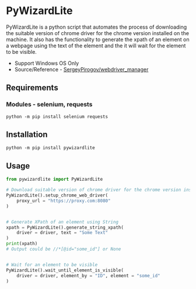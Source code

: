 # PyWizardLite
PyWizardLite is a python script that automates the process of downloading the suitable version of
chrome driver for the chrome version installed on the machine. It also has the functionality
to generate the xpath of an element on a webpage using the text of the element and the it
will wait for the element to be visible.

* Support Windows OS Only
* Source/Reference - [SergeyPirogov/webdriver_manager](https://github.com/SergeyPirogov/webdriver_manager/)

## Requirements
### Modules - selenium, requests
```
python -m pip install selenium requests
```

## Installation
```python -m pip install pywizardlite```

## Usage
```python
from pywizardlite import PyWizardLite

# Download suitable version of chrome driver for the chrome version installed on the machine
PyWizardLite().setup_chrome_web_driver(
    proxy_url = "https://proxy.com:8080"
)


# Generate XPath of an element using String
xpath = PyWizardLite().generate_string_xpath(
    driver = driver, text = "Some Text"
)
print(xpath)
# Output could be //*[@id="some_id"] or None


# Wait for an element to be visible
PyWizardLite().wait_until_element_is_visible(
    driver = driver, element_by = "ID", element = "some_id"
)

```
